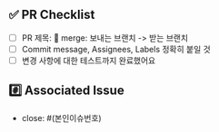 ## ✅ PR Checklist
<!-- 해당 PR이 다음 요구 사항을 충족하는지 확인해 주세요 -->
<!-- 확인이 필요하다면 Reviewer 등록 필수 -->
- [ ] PR 제목: 🔀 merge: 보내는 브랜치 -> 받는 브랜치
- [ ] Commit message, Assignees, Labels 정확히 붙일 것
- [ ] 변경 사항에 대한 테스트까지 완료했어요

## #️⃣ Associated Issue
<!-- 작업한 이슈 자동 닫기!! (ex. close: #1) -->
- close: #(본인이슈번호)
